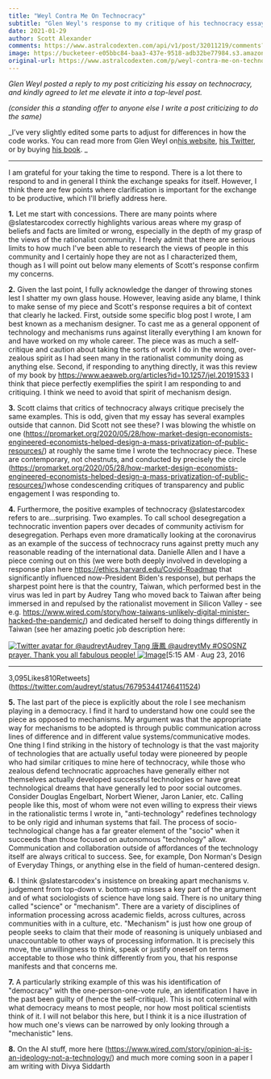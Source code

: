 ```yaml
---
title: "Weyl Contra Me On Technocracy"
subtitle: "Glen Weyl's response to my critique of his technocracy essay"
date: 2021-01-29
author: Scott Alexander
comments: https://www.astralcodexten.com/api/v1/post/32011219/comments?&all_comments=true
image: https://bucketeer-e05bbc84-baa3-437e-9518-adb32be77984.s3.amazonaws.com/public/images/b28e66ca-727f-4b92-a62d-38726ce928ff_2034x766.png
original-url: https://www.astralcodexten.com/p/weyl-contra-me-on-technocracy
---
```

_Glen Weyl posted a reply to my post criticizing his essay on technocracy, and kindly agreed to let me elevate it into a top-level post._

_(consider this a standing offer to anyone else I write a post criticizing to do the same)_

_I’ve very slightly edited some parts to adjust for differences in how the code works. You can read more from Glen Weyl on[his website](https://glenweyl.com/), [his Twitter](https://twitter.com/glenweyl), or by buying [his book](https://www.amazon.com/Radical-Markets-Uprooting-Capitalism-Democracy/dp/0691196060/ref=sr_1_1?dchild=1&keywords=glen+weyl&qid=1611951917&sr=8-1). _

* * *

I am grateful for your taking the time to respond. There is a lot there to respond to and in general I think the exchange speaks for itself. However, I think there are few points where clarification is important for the exchange to be productive, which I'll briefly address here. 

**1.** Let me start with concessions. There are many points where @slatestarcodex correctly highlights various areas where my grasp of beliefs and facts are limited or wrong, especially in the depth of my grasp of the views of the rationalist community. I freely admit that there are serious limits to how much I've been able to research the views of people in this community and I certainly hope they are not as I characterized them, though as I will point out below many elements of Scott's response confirm my concerns. 

**2.** Given the last point, I fully acknowledge the danger of throwing stones lest I shatter my own glass house. However, leaving aside any blame, I think to make sense of my piece and Scott's response requires a bit of context that clearly he lacked. First, outside some specific blog post I wrote, I am best known as a mechanism designer. To cast me as a general opponent of technology and mechanisms runs against literally everything I am known for and have worked on my whole career. The piece was as much a self-critique and caution about taking the sorts of work I do in the wrong, over-zealous spirit as I had seen many in the rationalist community doing as anything else. Second, if responding to anything directly, it was this review of my book by <https://www.aeaweb.org/articles?id=10.1257/jel.20191533> I think that piece perfectly exemplifies the spirit I am responding to and critiquing. I think we need to avoid that spirit of mechanism design.

**3.** Scott claims that critics of technocracy always critique precisely the same examples. This is odd, given that my essay has several examples outside that cannon. Did Scott not see these? I was blowing the whistle on one (<https://promarket.org/2020/05/28/how-market-design-economists-engineered-economists-helped-design-a-mass-privatization-of-public-resources/>) at roughly the same time I wrote the technocracy piece. These are contemporary, not chestnuts, and conducted by precisely the circle (<https://promarket.org/2020/05/28/how-market-design-economists-engineered-economists-helped-design-a-mass-privatization-of-public-resources/>)whose condescending critiques of transparency and public engagement I was responding to.

**4.** Furthermore, the positive examples of technocracy @slatestarcodex refers to are...surprising. Two examples. To call school desegregation a technocratic invention papers over decades of community activism for desegregation. Perhaps even more dramatically looking at the coronavirus as an example of the success of technocracy runs against pretty much any reasonable reading of the international data. Danielle Allen and I have a piece coming out on this (we were both deeply involved in developing a response plan here <https://ethics.harvard.edu/Covid-Roadmap> that significantly influenced now-President Biden's response), but perhaps the sharpest point here is that the country, Taiwan, which performed best in the virus was led in part by Audrey Tang who moved back to Taiwan after being immersed in and repulsed by the rationalist movement in Silicon Valley - see e.g. <https://www.wired.com/story/how-taiwans-unlikely-digital-minister-hacked-the-pandemic/>) and dedicated herself to doing things differently in Taiwan (see her amazing poetic job description here: 

[![Twitter avatar for @audreyt](https://substackcdn.com/image/twitter_name/w_96/audreyt.jpg)Audrey Tang 唐鳳 @audreytMy #OSOSNZ prayer. Thank you all fabulous people! ![Image](https://substackcdn.com/image/fetch/w_600,c_limit,f_auto,q_auto:good,fl_progressive:steep/https%3A%2F%2Fpbs.substack.com%2Fmedia%2FCqhRh_tVMAQ5rtQ.jpg)](https://twitter.com/audreyt/status/767953441746411524)[5:15 AM ∙ Aug 23, 2016

* * *

3,095Likes810Retweets](https://twitter.com/audreyt/status/767953441746411524)

**5.** The last part of the piece is explicitly about the role I see mechanism playing in a democracy. I find it hard to understand how one could see the piece as opposed to mechanisms. My argument was that the appropriate way for mechanisms to be adopted is through public communication across lines of difference and in different value systems/communicative modes. One thing I find striking in the history of technology is that the vast majority of technologies that are actually useful today were pioneered by people who had similar critiques to mine here of technocracy, while those who zealous defend technocratic approaches have generally either not themselves actually developed successful technologies or have great technological dreams that have generally led to poor social outcomes. Consider Douglas Engelbart, Norbert Wiener, Jaron Lanier, etc. Calling people like this, most of whom were not even willing to express their views in the rationalistic terms I wrote in, "anti-technology" redefines technology to be only rigid and inhuman systems that fail. The process of socio-technological change has a far greater element of the "socio" when it succeeds than those focused on autonomous "technology" allow. Communication and collaboration outside of affordances of the technology itself are always critical to success. See, for example, Don Norman's Design of Everyday Things, or anything else in the field of human-centered design. 

**6.** I think @slatestarcodex's insistence on breaking apart mechanisms v. judgement from top-down v. bottom-up misses a key part of the argument and of what sociologists of science have long said. There is no unitary thing called "science" or "mechanism". There are a variety of disciplines of information processing across academic fields, across cultures, across communities with in a culture, etc. "Mechanism" is just how one group of people seeks to claim that their mode of reasoning is uniquely unbiased and unaccountable to other ways of processing information. It is precisely this move, the unwillingness to think, speak or justify oneself on terms acceptable to those who think differently from you, that his response manifests and that concerns me. 

**7.** A particularly striking example of this was his identification of "democracy" with the one-person-one-vote rule, an identification I have in the past been guilty of (hence the self-critique). This is not coterminal with what democracy means to most people, nor how most political scientists think of it. I will not belabor this here, but I think it is a nice illustration of how much one's views can be narrowed by only looking through a "mechanistic" lens. 

**8.** On the AI stuff, more here (<https://www.wired.com/story/opinion-ai-is-an-ideology-not-a-technology/>) and much more coming soon in a paper I am writing with Divya Siddarth
